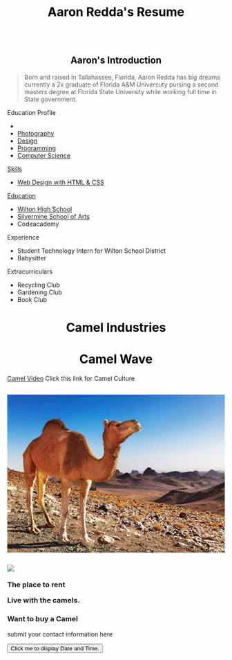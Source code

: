 <!DOCTYPE html>
<html>
<style>
h1 {
  color: black;
  text-align: center;
} 
h2 {
  color: black;
  text-align: center;
</style>
  <h1>Aaron Redda's Resume</h1>
  <br><br>
<h2>Aaron's Introduction</h2>

<blockquote>
Born and raised in Tallahassee, Florida, Aaron Redda has big dreams currently a 2x graduate of Florida A&M Universuty pursing a second masters degree at Florida State University while working full time in State government. 
</blockquote>
<div>
<p class="head">Education Profile</p>
  <ul>
    <li><a href="http://www.wiltonhighschool.org/pages/Florida A&M Uinversity"></li>
    <li>Photography</li>
    <li>Design</li>
    <li>Programming</li>
    <li>Computer Science</li>
  </ul>
  <p class="head">Skills</p>
  <ul>
    <li>Web Design with HTML & CSS</li>
  </ul>
  <p class="head">Education</p>
  <ul>
    <a href="http://www.wiltonhighschool.org/pages/Wilton_High_School">
      <li>Wilton High School</li>
    </a>
    <!--Link-->
    <a href="https://www.silvermineart.org/">
      <li>Silvermine School of Arts</li>
    </a>
    <li>Codeacademy</li>
  </ul>
  <p class="head">Experience</p>
  <ul>
    <li>Student Technology Intern for Wilton School District</li>
    <li>Babysitter</li>
  </ul>
  <p class="head">Extracurriculars</p>
  <ul>
    <li>Recycling Club</li>
    <li>Gardening Club</li>
    <li>Book Club</li>
  </ul>
</div>
<div class="right"></div>


<head>
<h1> Camel Industries </h1>
</head>
 
 <body>

<h1>Camel Wave</h1>
<p><a href="https://www.youtube.com/watch?v=6ll4-OiLn4E">Camel Video</a> Click this link for Camel Culture</p>
<h2> <img src="One.jpg" alt="Camel"></h2>
<h3><img src="aa.jpg"</h3>
<p>The place to rent</p>
<p><strong>Live with the camels.</strong></p></body>
<h3>Want to buy a Camel </h3>
<p>submit your contact information here</p>
<button type="button"
onclick="document.getElementById('demo').innerHTML = Date()">
Click me to display Date and Time.</button>

<p id="demo"></p>
